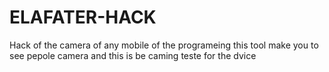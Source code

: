 # ELAFATER-HACK
Hack of the camera of any mobile of the programeing this tool make you to see pepole camera and this is be caming teste for the dvice
